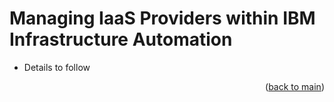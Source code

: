 # Managing IaaS Providers within IBM Infrastructure Automation

* Details to follow

<p align="right">(<a href="https://github.com/one-touch-provisioning/otp-gitops/">back to main</a>)</p>